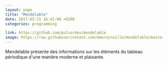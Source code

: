 ```yaml
---
layout: page
title: "Mendelable"
date: 2017-05-21 16:41:00 +0200
categories: programming

link: https://github.com/pulsardev/mendelable
image: https://raw.githubusercontent.com/mmorainville/mendelable/master/screenshot.png
---
```

Mendelable présente des informations sur les éléments du tableau périodique d'une manière moderne et plaisante.
